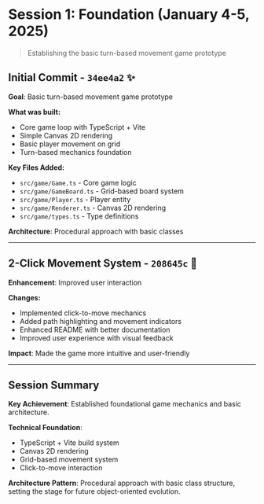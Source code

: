 # Session 1: Foundation (January 4-5, 2025)

> Establishing the basic turn-based movement game prototype

## Initial Commit - `34ee4a2` ✨
**Goal**: Basic turn-based movement game prototype

**What was built:**
- Core game loop with TypeScript + Vite
- Simple Canvas 2D rendering
- Basic player movement on grid
- Turn-based mechanics foundation

**Key Files Added:**
- `src/game/Game.ts` - Core game logic
- `src/game/GameBoard.ts` - Grid-based board system
- `src/game/Player.ts` - Player entity
- `src/game/Renderer.ts` - Canvas 2D rendering
- `src/game/types.ts` - Type definitions

**Architecture**: Procedural approach with basic classes

---

## 2-Click Movement System - `208645c` 🎯
**Enhancement**: Improved user interaction

**Changes:**
- Implemented click-to-move mechanics
- Added path highlighting and movement indicators
- Enhanced README with better documentation
- Improved user experience with visual feedback

**Impact**: Made the game more intuitive and user-friendly

---

## Session Summary

**Key Achievement**: Established foundational game mechanics and basic architecture.

**Technical Foundation**:
- TypeScript + Vite build system
- Canvas 2D rendering
- Grid-based movement system
- Click-to-move interaction

**Architecture Pattern**: Procedural approach with basic class structure, setting the stage for future object-oriented evolution.
